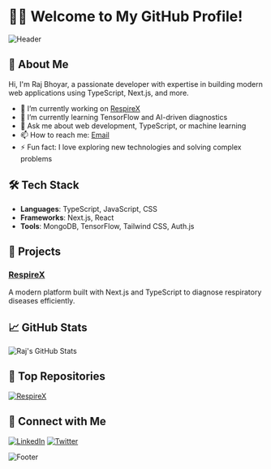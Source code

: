 # 🙋‍♂️ Welcome to My GitHub Profile!

![Header](https://your-image-url.com/header-image)

## 🚀 About Me
Hi, I'm Raj Bhoyar, a passionate developer with expertise in building modern web applications using TypeScript, Next.js, and more.

- 🔭 I’m currently working on [RespireX](https://github.com/rajbhoyar729/RespireX)
- 🌱 I’m currently learning TensorFlow and AI-driven diagnostics
- 💬 Ask me about web development, TypeScript, or machine learning
- 📫 How to reach me: [Email](mailto:your-email@example.com)
- ⚡ Fun fact: I love exploring new technologies and solving complex problems

## 🛠 Tech Stack
- **Languages**: TypeScript, JavaScript, CSS
- **Frameworks**: Next.js, React
- **Tools**: MongoDB, TensorFlow, Tailwind CSS, Auth.js

## 🔧 Projects
### [RespireX](https://github.com/rajbhoyar729/RespireX)
A modern platform built with Next.js and TypeScript to diagnose respiratory diseases efficiently.

## 📈 GitHub Stats
![Raj's GitHub Stats](https://github-readme-stats.vercel.app/api?username=rajbhoyar729&show_icons=true&theme=radical)

## 🌟 Top Repositories
[![RespireX](https://github-readme-stats.vercel.app/api/pin/?username=rajbhoyar729&repo=RespireX&theme=radical)](https://github.com/rajbhoyar729/RespireX)

## 🔗 Connect with Me
[![LinkedIn](https://img.shields.io/badge/LinkedIn-blue?style=flat&logo=linkedin&logoColor=white)](https://www.linkedin.com/in/your-linkedin)
[![Twitter](https://img.shields.io/badge/Twitter-blue?style=flat&logo=twitter&logoColor=white)](https://twitter.com/your-twitter)

![Footer](https://your-image-url.com/footer-image)
